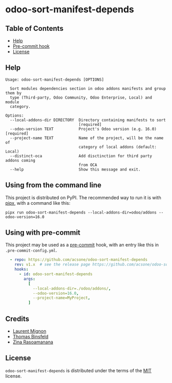 # odoo-sort-manifest-depends

## Table of Contents

- [Help](#help)
- [Pre-commit hook](#pre-commit)
- [License](#license)

## Help

```
Usage: odoo-sort-manifest-depends [OPTIONS]

  Sort modules dependencies section in odoo addons manifests and group them by
  type (Third-party, Odoo Community, Odoo Enterprise, Local) and module
  category.

Options:
  --local-addons-dir DIRECTORY  Directory containing manifests to sort
                                [required]
  --odoo-version TEXT           Project's Odoo version (e.g. 16.0)  [required]
  --project-name TEXT           Name of the project, will be the name of
                                category of local addons (default: Local)
  --distinct-oca                Add disctinction for third party addons coming
                                from OCA
  --help                        Show this message and exit.
```

## Using from the command line

This project is distributed on PyPI. The recommended way to run it is with
[pipx](https://github.com/pypa/pipx), with a command like this:

`pipx run odoo-sort-manifest-depends --local-addons-dir=odoo/addons --odoo-version=16.0`

## Using with pre-commit

This project may be used as a [pre-commit](https://pre-commit.com) hook, with an
entry like this in `.pre-commit-config.yml`.

```yaml
  - repo: https://github.com/acsone/odoo-sort-manifest-depends
    rev: v1.x  # see the release page https://github.com/acsone/odoo-sort-manifest-depends/releases
    hooks:
      - id: odoo-sort-manifest-depends
        args:
          [
            --local-addons-dir=./odoo/addons/,
            --odoo-version=16.0,
            --project-name=MyProject,
          ]
```

## Credits

 * [Laurent Mignon](https://github.com/lmignon)
 * [Thomas Binsfeld](https://github.com/ThomasBinsfeld)
 * [Zina Rasoamanana](https://github.com/AnizR)

## License

`odoo-sort-manifest-depends` is distributed under the terms of the
[MIT](https://spdx.org/licenses/MIT.html) license.

